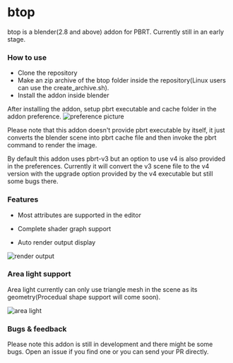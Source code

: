 # btop

btop is a blender(2.8 and above) addon for PBRT.
Currently still in an early stage.

### How to use

  - Clone the repository
  - Make an zip archive of the btop folder inside the repository(Linux users can use the create_archive.sh).
  - Install the addon inside blender

After installing the addon, setup pbrt executable and cache folder in the addon preference.
![preference picture](https://github.com/joeyskeys/btop/blob/master/resources/preference.png)

Please note that this addon doesn't provide pbrt executable by itself, it just converts the blender scene into pbrt cache file and then invoke the pbrt command to render the image.

By default this addon uses pbrt-v3 but an option to use v4 is also provided in the preferences. Currently it will convert the v3 scene file to the v4 version with the upgrade option provided by the v4 executable but still some bugs there.

### Features

  - Most attributes are supported in the editor
  
  - Complete shader graph support
  
  - Auto render output display

![render output](https://github.com/joeyskeys/btop/blob/master/resources/output.png)

### Area light support

Area light currently can only use triangle mesh in the scene as its geometry(Procedual shape support will come soon).

![area light](https://github.com/joeyskeys/btop/blob/master/resources/area_light.png)

### Bugs & feedback
Please note this addon is still in development and there might be some bugs. Open an issue if you find one or you can send your PR directly.